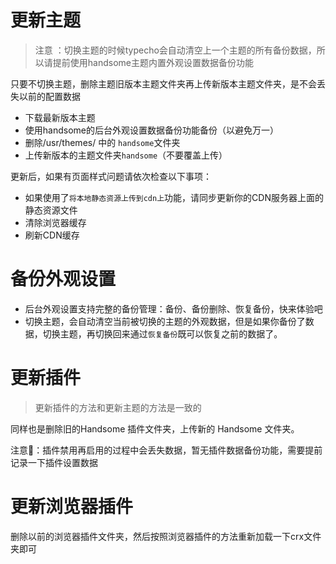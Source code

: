 # 更新主题

> 注意 ：切换主题的时候typecho会自动清空上一个主题的所有备份数据，所以请提前使用handsome主题内置外观设置数据备份功能

只要不切换主题，删除主题旧版本主题文件夹再上传新版本主题文件夹，是不会丢失以前的配置数据

- 下载最新版本主题
- 使用handsome的后台外观设置数据备份功能备份（以避免万一）
- 删除/usr/themes/ 中的 ``handsome``文件夹
- 上传新版本的主题文件夹``handsome``（不要覆盖上传）  

更新后，如果有页面样式问题请依次检查以下事项：

- 如果使用了``将本地静态资源上传到cdn上``功能，请同步更新你的CDN服务器上面的静态资源文件
- 清除浏览器缓存
- 刷新CDN缓存

# 备份外观设置
- 后台外观设置支持完整的备份管理：备份、备份删除、恢复备份，快来体验吧
- 切换主题，会自动清空当前被切换的主题的外观数据，但是如果你备份了数据，切换主题，再切换回来通过``恢复备份``既可以恢复之前的数据了。

# 更新插件
> 更新插件的方法和更新主题的方法是一致的

同样也是删除旧的Handsome 插件文件夹，上传新的 Handsome 文件夹。  

注意📢：插件禁用再启用的过程中会丢失数据，暂无插件数据备份功能，需要提前记录一下插件设置数据  

# 更新浏览器插件

删除以前的浏览器插件文件夹，然后按照浏览器插件的方法重新加载一下crx文件夹即可
